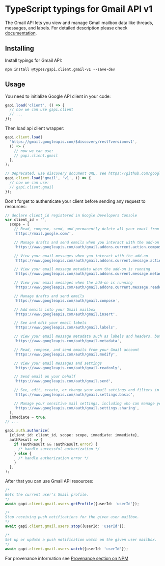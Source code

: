 # TypeScript typings for Gmail API v1

The Gmail API lets you view and manage Gmail mailbox data like threads, messages, and labels.
For detailed description please check [documentation](https://developers.google.com/workspace/gmail/api/).

## Installing

Install typings for Gmail API:

```
npm install @types/gapi.client.gmail-v1 --save-dev
```

## Usage

You need to initialize Google API client in your code:

```typescript
gapi.load('client', () => {
  // now we can use gapi.client
  // ...
});
```

Then load api client wrapper:

```typescript
gapi.client.load(
  'https://gmail.googleapis.com/$discovery/rest?version=v1',
  () => {
    // now we can use:
    // gapi.client.gmail
  },
);
```

```typescript
// Deprecated, use discovery document URL, see https://github.com/google/google-api-javascript-client/blob/master/docs/reference.md#----gapiclientloadname----version----callback--
gapi.client.load('gmail', 'v1', () => {
  // now we can use:
  // gapi.client.gmail
});
```

Don't forget to authenticate your client before sending any request to resources:

```typescript
// declare client_id registered in Google Developers Console
var client_id = '',
  scope = [
    // Read, compose, send, and permanently delete all your email from Gmail
    'https://mail.google.com/',

    // Manage drafts and send emails when you interact with the add-on
    'https://www.googleapis.com/auth/gmail.addons.current.action.compose',

    // View your email messages when you interact with the add-on
    'https://www.googleapis.com/auth/gmail.addons.current.message.action',

    // View your email message metadata when the add-on is running
    'https://www.googleapis.com/auth/gmail.addons.current.message.metadata',

    // View your email messages when the add-on is running
    'https://www.googleapis.com/auth/gmail.addons.current.message.readonly',

    // Manage drafts and send emails
    'https://www.googleapis.com/auth/gmail.compose',

    // Add emails into your Gmail mailbox
    'https://www.googleapis.com/auth/gmail.insert',

    // See and edit your email labels
    'https://www.googleapis.com/auth/gmail.labels',

    // View your email message metadata such as labels and headers, but not the email body
    'https://www.googleapis.com/auth/gmail.metadata',

    // Read, compose, and send emails from your Gmail account
    'https://www.googleapis.com/auth/gmail.modify',

    // View your email messages and settings
    'https://www.googleapis.com/auth/gmail.readonly',

    // Send email on your behalf
    'https://www.googleapis.com/auth/gmail.send',

    // See, edit, create, or change your email settings and filters in Gmail
    'https://www.googleapis.com/auth/gmail.settings.basic',

    // Manage your sensitive mail settings, including who can manage your mail
    'https://www.googleapis.com/auth/gmail.settings.sharing',
  ],
  immediate = true;
// ...

gapi.auth.authorize(
  {client_id: client_id, scope: scope, immediate: immediate},
  authResult => {
    if (authResult && !authResult.error) {
      /* handle successful authorization */
    } else {
      /* handle authorization error */
    }
  },
);
```

After that you can use Gmail API resources: <!-- TODO: make this work for multiple namespaces -->

```typescript
/*
Gets the current user's Gmail profile.
*/
await gapi.client.gmail.users.getProfile({userId: 'userId'});

/*
Stop receiving push notifications for the given user mailbox.
*/
await gapi.client.gmail.users.stop({userId: 'userId'});

/*
Set up or update a push notification watch on the given user mailbox.
*/
await gapi.client.gmail.users.watch({userId: 'userId'});
```

For provenance information see [Provenance section on NPM](https://www.npmjs.com/package/@maxim_mazurok/gapi.client.gmail-v1#Provenance:~:text=none-,Provenance,-Built%20and%20signed)
